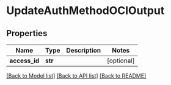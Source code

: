 # UpdateAuthMethodOCIOutput

## Properties
Name | Type | Description | Notes
------------ | ------------- | ------------- | -------------
**access_id** | **str** |  | [optional] 

[[Back to Model list]](../README.md#documentation-for-models) [[Back to API list]](../README.md#documentation-for-api-endpoints) [[Back to README]](../README.md)


